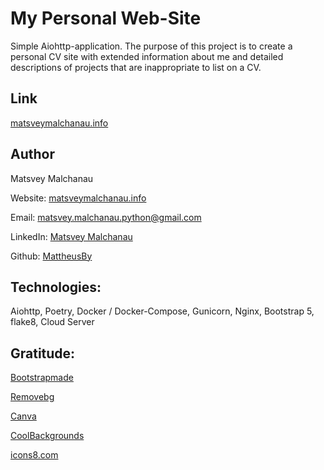 # My Personal Web-Site

Simple Aiohttp-application. The purpose of this project is to create a personal CV site with extended information about me and detailed descriptions of projects that are inappropriate to list on a CV.

## Link

[matsveymalchanau.info](http://matsveymalchanau.info//)

## Author

Matsvey Malchanau

Website: [matsveymalchanau.info](http://matsveymalchanau.info/)

Email: matsvey.malchanau.python@gmail.com

LinkedIn: [Matsvey Malchanau](https://www.linkedin.com/in/matsvey-malchanau/)

Github: [MattheusBy](https://github.com/MattheusBy)


## Technologies:
Aiohttp, Poetry, Docker / Docker-Compose, Gunicorn, Nginx, Bootstrap 5, flake8, Cloud Server

## Gratitude:

[Bootstrapmade](https://bootstrapmade.com/)

[Removebg](https://www.remove.bg/)

[Canva](https://www.canva.com)

[CoolBackgrounds](https://coolbackgrounds.io/)

[icons8.com](https://icons8.com/)
